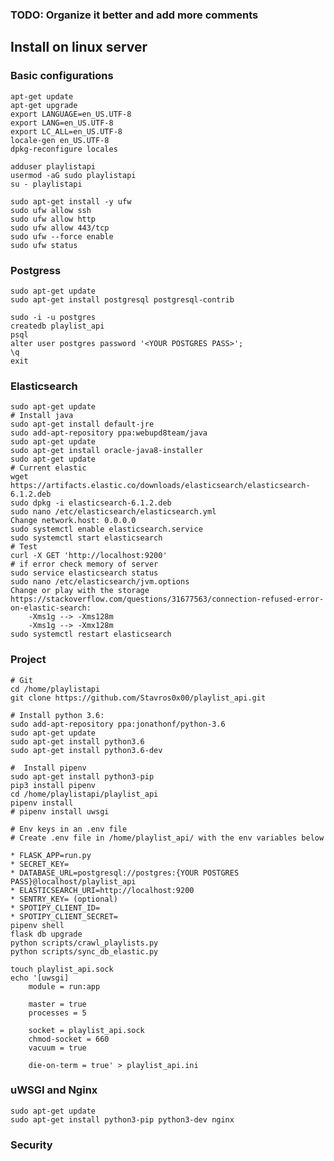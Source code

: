 ### TODO: Organize it better and add more comments

## Install on linux server

### Basic configurations
    apt-get update
    apt-get upgrade
    export LANGUAGE=en_US.UTF-8
    export LANG=en_US.UTF-8
    export LC_ALL=en_US.UTF-8
    locale-gen en_US.UTF-8
    dpkg-reconfigure locales

    adduser playlistapi
    usermod -aG sudo playlistapi
    su - playlistapi

    sudo apt-get install -y ufw
    sudo ufw allow ssh
    sudo ufw allow http
    sudo ufw allow 443/tcp
    sudo ufw --force enable
    sudo ufw status



### Postgress

    sudo apt-get update
    sudo apt-get install postgresql postgresql-contrib

    sudo -i -u postgres
    createdb playlist_api
    psql
    alter user postgres password '<YOUR POSTGRES PASS>';
    \q
    exit

### Elasticsearch

    sudo apt-get update
    # Install java
    sudo apt-get install default-jre
    sudo add-apt-repository ppa:webupd8team/java
    sudo apt-get update
    sudo apt-get install oracle-java8-installer
    sudo apt-get update
    # Current elastic
    wget https://artifacts.elastic.co/downloads/elasticsearch/elasticsearch-6.1.2.deb
    sudo dpkg -i elasticsearch-6.1.2.deb
    sudo nano /etc/elasticsearch/elasticsearch.yml
    Change network.host: 0.0.0.0
    sudo systemctl enable elasticsearch.service
    sudo systemctl start elasticsearch
    # Test
    curl -X GET 'http://localhost:9200'
    # if error check memory of server
    sudo service elasticsearch status
    sudo nano /etc/elasticsearch/jvm.options
    Change or play with the storage https://stackoverflow.com/questions/31677563/connection-refused-error-on-elastic-search:
        -Xms1g --> -Xms128m
        -Xms1g --> -Xmx128m
    sudo systemctl restart elasticsearch



### Project
    # Git
    cd /home/playlistapi
    git clone https://github.com/Stavros0x00/playlist_api.git

    # Install python 3.6:
    sudo add-apt-repository ppa:jonathonf/python-3.6
    sudo apt-get update
    sudo apt-get install python3.6
    sudo apt-get install python3.6-dev

    #  Install pipenv
    sudo apt-get install python3-pip
    pip3 install pipenv
    cd /home/playlistapi/playlist_api
    pipenv install
    # pipenv install uwsgi

    # Env keys in an .env file
    # Create .env file in /home/playlist_api/ with the env variables below

    * FLASK_APP=run.py
    * SECRET_KEY=
    * DATABASE_URL=postgresql://postgres:{YOUR POSTGRES PASS}@localhost/playlist_api
    * ELASTICSEARCH_URI=http://localhost:9200
    * SENTRY_KEY= (optional)
    * SPOTIPY_CLIENT_ID=
    * SPOTIPY_CLIENT_SECRET=
    pipenv shell
    flask db upgrade
    python scripts/crawl_playlists.py
    python scripts/sync_db_elastic.py

    touch playlist_api.sock
    echo '[uwsgi]
        module = run:app

        master = true
        processes = 5

        socket = playlist_api.sock
        chmod-socket = 660
        vacuum = true

        die-on-term = true' > playlist_api.ini



### uWSGI and Nginx
    sudo apt-get update
    sudo apt-get install python3-pip python3-dev nginx



### Security



